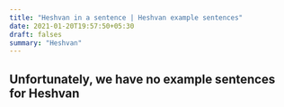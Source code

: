 ```yaml
---
title: "Heshvan in a sentence | Heshvan example sentences"
date: 2021-01-20T19:57:50+05:30
draft: falses
summary: "Heshvan"
---
```

## Unfortunately, we have no example sentences for Heshvan                 
